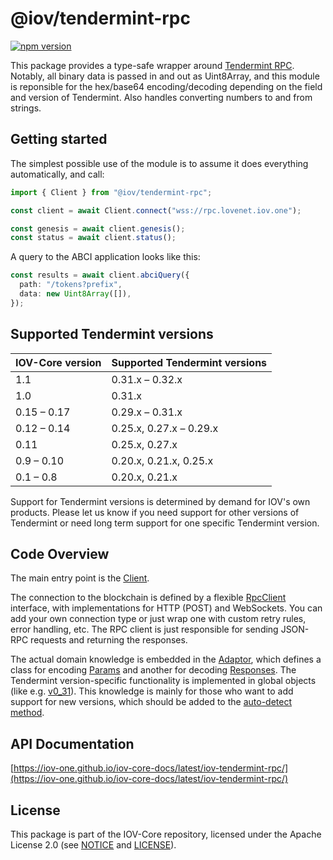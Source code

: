 # @iov/tendermint-rpc

[![npm version](https://img.shields.io/npm/v/@iov/tendermint-rpc.svg)](https://www.npmjs.com/package/@iov/tendermint-rpc)

This package provides a type-safe wrapper around
[Tendermint RPC](https://docs.tendermint.com/master/rpc/). Notably, all binary
data is passed in and out as Uint8Array, and this module is reponsible for the
hex/base64 encoding/decoding depending on the field and version of Tendermint.
Also handles converting numbers to and from strings.

## Getting started

The simplest possible use of the module is to assume it does everything
automatically, and call:

```ts
import { Client } from "@iov/tendermint-rpc";

const client = await Client.connect("wss://rpc.lovenet.iov.one");

const genesis = await client.genesis();
const status = await client.status();
```

A query to the ABCI application looks like this:

```ts
const results = await client.abciQuery({
  path: "/tokens?prefix",
  data: new Uint8Array([]),
});
```

## Supported Tendermint versions

| IOV-Core version | Supported Tendermint versions |
| ---------------- | ----------------------------- |
| 1.1              | 0.31.x – 0.32.x               |
| 1.0              | 0.31.x                        |
| 0.15 – 0.17      | 0.29.x – 0.31.x               |
| 0.12 – 0.14      | 0.25.x, 0.27.x – 0.29.x       |
| 0.11             | 0.25.x, 0.27.x                |
| 0.9 – 0.10       | 0.20.x, 0.21.x, 0.25.x        |
| 0.1 – 0.8        | 0.20.x, 0.21.x                |

Support for Tendermint versions is determined by demand for IOV's own products.
Please let us know if you need support for other versions of Tendermint or need
long term support for one specific Tendermint version.

## Code Overview

The main entry point is the
[Client](https://iov-one.github.io/iov-core-docs/latest/iov-tendermint-rpc/classes/client.html).

The connection to the blockchain is defined by a flexible
[RpcClient](https://iov-one.github.io/iov-core-docs/latest/iov-tendermint-rpc/interfaces/rpcclient.html)
interface, with implementations for HTTP (POST) and WebSockets. You can add your
own connection type or just wrap one with custom retry rules, error handling,
etc. The RPC client is just responsible for sending JSON-RPC requests and
returning the responses.

The actual domain knowledge is embedded in the
[Adaptor](https://iov-one.github.io/iov-core-docs/latest/iov-tendermint-rpc/interfaces/adaptor.html),
which defines a class for encoding
[Params](https://iov-one.github.io/iov-core-docs/latest/iov-tendermint-rpc/classes/params.html)
and another for decoding
[Responses](https://iov-one.github.io/iov-core-docs/latest/iov-tendermint-rpc/classes/responses.html).
The Tendermint version-specific functionality is implemented in global objects
(like e.g.
[v0_31](https://iov-one.github.io/iov-core-docs/latest/iov-tendermint-rpc/globals.html#v0_31)).
This knowledge is mainly for those who want to add support for new versions,
which should be added to the
[auto-detect method](https://iov-one.github.io/iov-core-docs/latest/iov-tendermint-rpc/classes/client.html#detectversion).

## API Documentation

[https://iov-one.github.io/iov-core-docs/latest/iov-tendermint-rpc/](https://iov-one.github.io/iov-core-docs/latest/iov-tendermint-rpc/)

## License

This package is part of the IOV-Core repository, licensed under the Apache
License 2.0 (see
[NOTICE](https://github.com/iov-one/iov-core/blob/master/NOTICE) and
[LICENSE](https://github.com/iov-one/iov-core/blob/master/LICENSE)).
